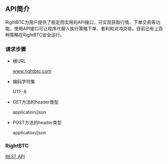 ## API简介

RightBTC为用户提供了稳定而实用的API接口，可实现获取行情、下单交易等功能。使用API接口可让程序代替人执行策略下单、套利和对冲交易。目前已有上百种策略在RightBTC安全运行。

### 请求步骤

- 根URL

  www.rightbtc.com

- 编码字符集

  UTF-8

- GET方法的header类型

  application/json

- POST方法的header类型

  application/json

### RightBTC

<a href="https://github.com/rightbtc/API-Documents-CN/wiki/1.0.0-RightBTC-REST-API" target="_blank">REST API</a>

